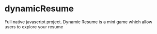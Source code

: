 # dynamicResume
Full native javascript project. Dynamic Resume is a mini game which allow users to explore your resume

